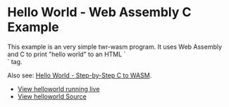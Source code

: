 <h1>Hello World - Web Assembly C Example</h1>
This example is an very simple twr-wasm program.  It uses Web Assembly and C to print "hello world" to an HTML `<div>` tag.

Also see: [Hello World - Step-by-Step C to WASM](../gettingstarted/helloworld.md).

- [View helloworld running live](/examples/dist/helloworld/index.html)
- [View helloworld Source](https://github.com/twiddlingbits/twr-wasm/tree/main/examples/helloworld)


 